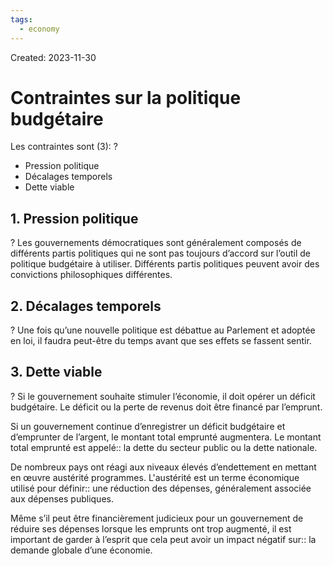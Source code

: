 ```yaml
---
tags:
  - economy
---
```

Created: 2023-11-30

# Contraintes sur la politique budgétaire

Les contraintes sont (3):
?
- Pression politique
- Décalages temporels
- Dette viable
<!--SR:!2024-01-03,21,250-->

## 1. Pression politique
?
Les gouvernements démocratiques sont généralement composés de différents partis politiques qui ne sont pas toujours d’accord sur l’outil de politique budgétaire à utiliser. Différents partis politiques peuvent avoir des convictions philosophiques différentes.
<!--SR:!2024-01-04,22,250-->

## 2. Décalages temporels
?
Une fois qu’une nouvelle politique est débattue au Parlement et adoptée en loi, il faudra peut-être du temps avant que ses effets se fassent sentir.
<!--SR:!2023-12-30,18,250-->


## 3. Dette viable
?
Si le gouvernement souhaite stimuler l’économie, il doit opérer un déficit budgétaire. Le déficit ou la perte de revenus doit être financé par l’emprunt.
<!--SR:!2023-12-31,19,250-->

Si un gouvernement continue d’enregistrer un déficit budgétaire et d’emprunter de l’argent, le montant total emprunté augmentera. Le montant total emprunté est appelé:: la dette du secteur public ou la dette nationale.
<!--SR:!2024-01-13,24,230-->

De nombreux pays ont réagi aux niveaux élevés d’endettement en mettant en œuvre austérité programmes. L'austérité est un terme économique utilisé pour définir:: une réduction des dépenses, généralement associée aux dépenses publiques.
<!--SR:!2024-02-08,42,250-->

Même s’il peut être financièrement judicieux pour un gouvernement de réduire ses dépenses lorsque les emprunts ont trop augmenté, il est important de garder à l’esprit que cela peut avoir un impact négatif sur:: la demande globale d’une économie.
<!--SR:!2024-01-05,23,250-->